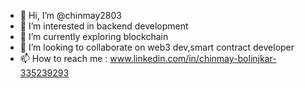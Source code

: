 - 👋 Hi, I’m @chinmay2803
- 👀 I’m interested in backend development
- 🌱 I’m currently exploring blockchain 
- 💞️ I’m looking to collaborate on web3 dev,smart contract developer
- 📫 How to reach me : www.linkedin.com/in/chinmay-bolinjkar-335239293


<!---
chinmay2803/chinmay2803 is a ✨ special ✨ repository because its `README.md` (this file) appears on your GitHub profile.
You can click the Preview link to take a look at your changes.
--->
